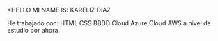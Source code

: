 *HELLO MI NAME IS: KARELIZ DIAZ

He trabajado con:
HTML
CSS
BBDD
Cloud Azure
Cloud AWS
a nivel de estudio por ahora.




